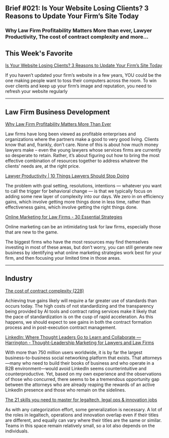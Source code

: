
## Brief #021: Is Your Website Losing Clients? 3 Reasons to Update Your Firm’s Site Today 

### Why Law Firm Profitability Matters More than ever, Lawyer Productivity, The cost of contract complexity and more... 

## This Week's Favorite

[Is Your Website Losing Clients? 3 Reasons to Update Your Firm’s Site Today](https://www.legalmarketingblog.com/branding-and-positioning/is-your-website-losing-clients-3-reasons-to-update-your-firms-site-today/) 

 If you haven’t updated your firm’s website in a few years, YOU could be the one making people want to toss their computers across the room. To win over clients and keep up your firm’s image and reputation, you need to refresh your website regularly

----

## Law Firm Business Development

[Why Law Firm Profitability Matters More Than Ever]([awfuel.com](https://www.lawfuel.com/blog/why-law-firm-profitability-matters-more-than-ever/))

Law firms have long been viewed as profitable enterprises and organizations where the partners make a good to very good living. Clients know that and, frankly, don’t care. None of this is about how much money lawyers make – even the young lawyers whose services firms are currently so desperate to retain. Rather, it’s about figuring out how to bring the most effective combination of resources together to address whatever the clients’ needs are, at the right price.

[Lawyer Productivity | 10 Things Lawyers Should Stop Doing](https://www.attorneyatwork.com/10-things-lawyers-stop-doing-lawyer-productivity/)

The problem with goal setting, resolutions, intentions — whatever you want to call the trigger for behavioral change — is that we typically focus on adding some new layer of complexity into our days. We zero in on efficiency gains, which involve getting more things done in less time, rather than effectiveness gains, which involve getting the right things done.

[Online Marketing for Law Firms - 30 Essential Strategies](https://jurisdigital.com/online-marketing-strategies-lawyers/)

Online marketing can be an intimidating task for law firms, especially those that are new to the game.

The biggest firms who have the most resources may find themselves investing in most of these areas, but don’t worry, you can still generate new business by identifying what online marketing strategies work best for your firm, and then focusing your limited time in those areas.


----

## Industry

[The cost of contract complexity (228)](https://www.legalevolution.org/2021/03/the-cost-of-contract-complexity-228/)

Achieving true gains likely will require a far greater use of standards than occurs today. The high costs of not standardizing and the transparency being provided by AI tools and contract rating services make it likely that the pace of standardization is on the cusp of rapid acceleration. As this happens, we should expect to see gains in both the contract formation process and in post-execution contract management.

[LinkedIn: Where Thought Leaders Go to Learn and Collaborate — Harrington - Thought-Leadership Marketing for Lawyers and Law Firms](https://www.hcommunications.biz/blog/linkedin-where-thought-leaders-go-to-learn-and-collaborate)

With more than 750 million users worldwide, it is by far the largest business-to-business social networking platform that exists. That attorneys—many who need to build their books of business and who operate in a B2B environment—would avoid LinkedIn seems counterintuitive and counterproductive. Yet, based on my own experience and the observations of those who concurred, there seems to be a tremendous opportunity gap between the attorneys who are already reaping the rewards of an active LinkedIn presence and those who remain on the sidelines.

[The 21 skills you need to master for legaltech, legal ops & innovation jobs](https://lawtomated.com/legaltech-careers-guide-the-21-skills-of-legaltech-ops-innovation-roles/)

As with any categorization effort, some generalization is necessary. A lot of the roles in legaltech, operations and innovation overlap even if their titles are different, and equally can vary where their titles are the same or similar. Teams in this space remain relatively small, so a lot also depends on the individuals.



